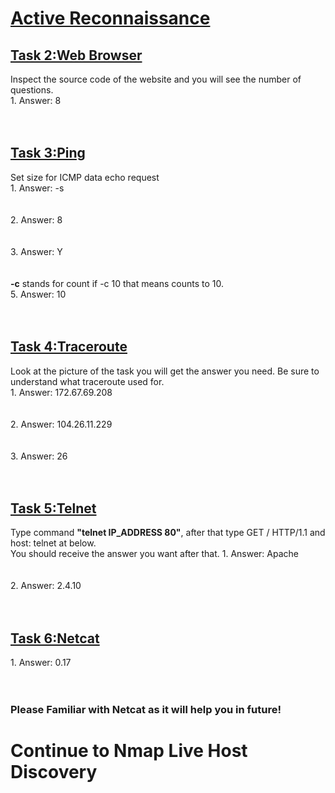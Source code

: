 <h1><ins>Active Reconnaissance</ins></h1>
<h2><ins>Task 2:Web Browser</ins></h2>
Inspect the source code of the website and you will see the number of questions.<br>
1. Answer: 8<br><br><br> 

<h2><ins>Task 3:Ping</ins></h2>
Set size for ICMP data echo request<br>
1. Answer: -s<br><br><br>
2. Answer: 8<br><br><br>
3. Answer: Y<br><br><br>
<b>-c</b> stands for count if -c 10 that means counts to 10.<br>
5. Answer: 10<br><br><br>

<h2><ins>Task 4:Traceroute</ins></h2>
Look at the picture of the task you will get the answer you need. Be sure to understand what traceroute used for.<br>
1. Answer: 172.67.69.208<br><br><br>
2. Answer: 104.26.11.229<br><br><br>
3. Answer: 26 <br><br><br>

<h2><ins>Task 5:Telnet</ins></h2>
Type command <b>"telnet IP_ADDRESS 80"</b>, after that type GET / HTTP/1.1 and host: telnet at below. <br>
You should receive the answer you want after that.
1. Answer: Apache <br><br><br>
2. Answer: 2.4.10<br><br><br>

<h2><ins>Task 6:Netcat</ins></h2>
1. Answer: 0.17<br><br><br>


<h3>Please Familiar with Netcat as it will help you in future!</h3>
<h1>Continue to Nmap Live Host Discovery</h1>
